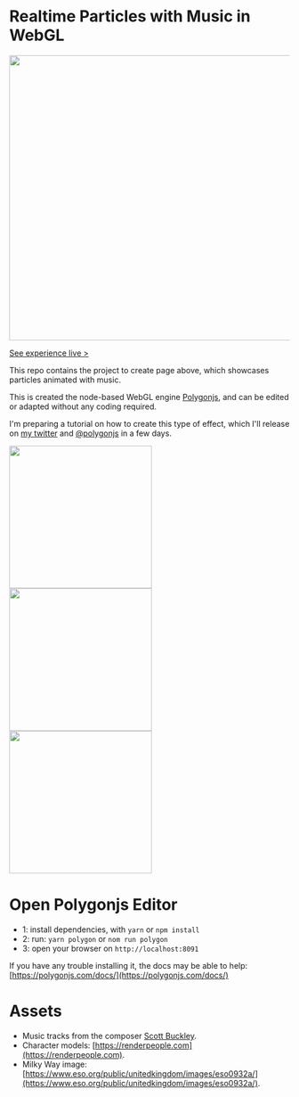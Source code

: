 
# Realtime Particles with Music in WebGL

<a href="https://polygonjs.com/particles-music" target="_blank"><img width="512" src="https://github.com/polygonjs/tutorial_audio_analysers/blob/main/public/images/particles_music.gif?raw=true" /></a>

[See experience live >](https://polygonjs.com/particles-music)

This repo contains the project to create page above, which showcases particles animated with music.

This is created the node-based WebGL engine [Polygonjs](https://polygonjs.com), and can be edited or adapted without any coding required.

I'm preparing a tutorial on how to create this type of effect, which I'll release on [my twitter](https://twitter.com/fradingue) and [@polygonjs](https://twitter.com/polygonjs) in a few days.

<img width="256" src="https://github.com/polygonjs/tutorial_audio_analysers/blob/main/public/images/tutorial_screenshot1.png?raw=true" />
<img width="256" src="https://github.com/polygonjs/tutorial_audio_analysers/blob/main/public/images/tutorial_screenshot2.png?raw=true" />
<img width="256" src="https://github.com/polygonjs/tutorial_audio_analysers/blob/main/public/images/tutorial_screenshot3.png?raw=true" />

# Open Polygonjs Editor

- 1: install dependencies, with `yarn` or `npm install`
- 2: run: `yarn polygon` or `nom run polygon`
- 3: open your browser on `http://localhost:8091`

If you have any trouble installing it, the docs may be able to help: [https://polygonjs.com/docs/](https://polygonjs.com/docs/)


# Assets

- Music tracks from the composer [Scott Buckley](https://www.scottbuckley.com.au/library/the-climb/).
- Character models: [https://renderpeople.com](https://renderpeople.com).
- Milky Way image: [https://www.eso.org/public/unitedkingdom/images/eso0932a/](https://www.eso.org/public/unitedkingdom/images/eso0932a/).
